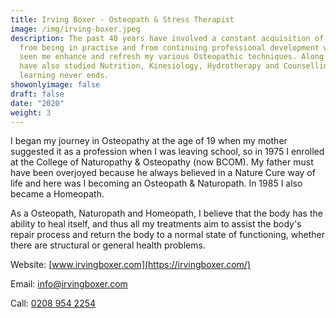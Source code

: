 ```yaml
---
title: Irving Boxer - Osteopath & Stress Therapist
image: /img/irving-boxer.jpeg
description: The past 40 years have involved a constant acquisition of knowledge
  from being in practise and from continuing professional development which has
  seen me enhance and refresh my various Osteopathic techniques. Along the way I
  have also studied Nutrition, Kinesiology, Hydrotherapy and Counselling and the
  learning never ends.
showonlyimage: false
draft: false
date: "2020"
weight: 3
---
```

<!--StartFragment-->

I began my journey in Osteopathy at the age of 19 when my mother suggested it as a profession when I was leaving school, so in 1975 I enrolled at the College of Naturopathy & Osteopathy (now BCOM). My father must have been overjoyed because he always believed in a Nature Cure way of life and here was I becoming an Osteopath & Naturopath. In 1985 I also became a Homeopath.

As a Osteopath, Naturopath and Homeopath, I believe that the body has the ability to heal itself, and thus all my treatments aim to assist the body's repair process and return the body to a normal state of functioning, whether there are structural or general health problems.

Website:  [www.irvingboxer.com](https://irvingboxer.com/)

Email: [info@irvingboxer.com](:info@irvingboxer.com)

Call:  [0208 954 2254](<0208 954 2254>)



<!--EndFragment-->